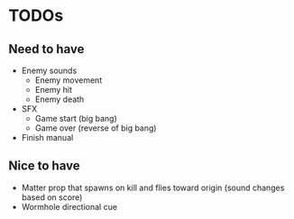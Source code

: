 # TODOs

## Need to have
- Enemy sounds
  - Enemy movement
  - Enemy hit
  - Enemy death
- SFX
  - Game start (big bang)
  - Game over (reverse of big bang)
- Finish manual

## Nice to have
- Matter prop that spawns on kill and flies toward origin (sound changes based on score)
- Wormhole directional cue
